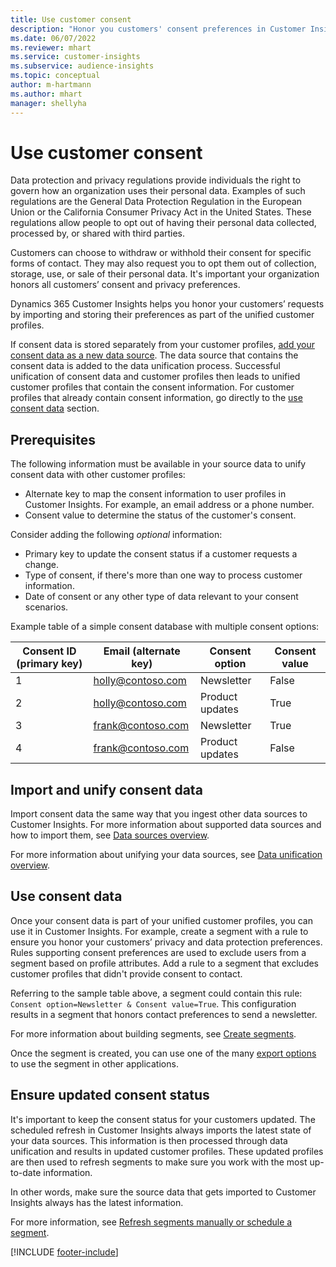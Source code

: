 ```yaml
---
title: Use customer consent
description: "Honor you customers' consent preferences in Customer Insights by importing consent data."
ms.date: 06/07/2022
ms.reviewer: mhart
ms.service: customer-insights
ms.subservice: audience-insights
ms.topic: conceptual
author: m-hartmann
ms.author: mhart
manager: shellyha
---
```


# Use customer consent

Data protection and privacy regulations provide individuals the right to govern how an organization uses their personal data. Examples of such regulations are the General Data Protection Regulation in the European Union or the California Consumer Privacy Act in the United States. These regulations allow people to opt out of having their personal data collected, processed by, or shared with third parties.  

Customers can choose to withdraw or withhold their consent for specific forms of contact. They may also request you to opt them out of collection, storage, use, or sale of their personal data. It's important your organization honors all customers’ consent and privacy preferences.  

Dynamics 365 Customer Insights helps you honor your customers’ requests by importing and storing their preferences as part of the unified customer profiles.

If consent data is stored separately from your customer profiles, [add your consent data as a new data source](#import-and-unify-consent-data). The data source that contains the consent data is added to the data unification process. Successful unification of consent data and customer profiles then leads to unified customer profiles that contain the consent information. For customer profiles that already contain consent information, go directly to the [use consent data](#use-consent-data) section.

## Prerequisites

The following information must be available in your source data to unify consent data with other customer profiles:

- Alternate key to map the consent information to user profiles in Customer Insights. For example, an email address or a phone number.
- Consent value to determine the status of the customer's consent.

Consider adding the following *optional* information:

- Primary key to update the consent status if a customer requests a change.
- Type of consent, if there's more than one way to process customer information.
- Date of consent or any other type of data relevant to your consent scenarios.

Example table of a simple consent database with multiple consent options:

|Consent ID (primary key)   |Email (alternate key)  |Consent option  |Consent value  |
|---------|---------|---------|---------|
|1    |  holly@contoso.com       |  Newsletter       |  False       |
|2    |  holly@contoso.com       |  Product updates       |  True       |
|3    |  frank@contoso.com       |  Newsletter       | True        |
|4    |  frank@contoso.com       |  Product updates       |  False       |

## Import and unify consent data

Import consent data the same way that you ingest other data sources to Customer Insights. For more information about supported data sources and how to import them, see [Data sources overview](data-sources.md).

For more information about unifying your data sources, see [Data unification overview](data-unification.md).

## Use consent data

Once your consent data is part of your unified customer profiles, you can use it in Customer Insights. For example, create a segment with a rule to ensure you honor your customers’ privacy and data protection preferences. Rules supporting consent preferences are used to exclude users from a segment based on profile attributes. Add a rule to a segment that excludes customer profiles that didn't provide consent to contact.

Referring to the sample table above, a segment could contain this rule: `Consent option=Newsletter & Consent value=True`. This configuration results in a segment that honors contact preferences to send a newsletter.

For more information about building segments, see [Create segments](segment-builder.md).

Once the segment is created, you can use one of the many [export options](export-destinations.md) to use the segment in other applications.

## Ensure updated consent status

It's important to keep the consent status for your customers updated. The scheduled refresh in Customer Insights always imports the latest state of your data sources. This information is then processed through data unification and results in updated customer profiles. These updated profiles are then used to refresh segments to make sure you work with the most up-to-date information.

In other words, make sure the source data that gets imported to Customer Insights always has the latest information.

For more information, see [Refresh segments manually or schedule a segment](segments.md#schedule-a-segment).

[!INCLUDE [footer-include](includes/footer-banner.md)]
